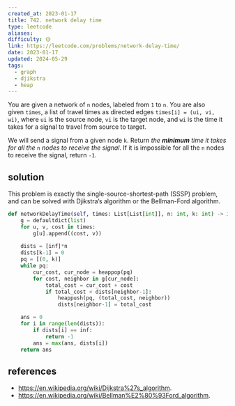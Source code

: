 ```yaml
---
created_at: 2023-01-17
title: 742. network delay time
type: leetcode
aliases: 
difficulty: 🟡
link: https://leetcode.com/problems/network-delay-time/
date: 2023-01-17
updated: 2024-05-29
tags:
  - graph
  - djikstra
  - heap
---
```


You are given a network of `n` nodes, labeled from `1` to `n`. You are also given `times`, a list of travel times as directed edges `times[i] = (ui, vi, wi)`, where `ui` is the source node, `vi` is the target node, and `wi` is the time it takes for a signal to travel from source to target.

We will send a signal from a given node `k`. Return _the **minimum** time it takes for all the_ `n` _nodes to receive the signal_. If it is impossible for all the `n` nodes to receive the signal, return `-1`.

## solution

This problem is exactly the single-source-shortest-path (SSSP) problem, and can be solved with Djikstra’s algorithm or the Bellman-Ford algorithm.

```python
def networkDelayTime(self, times: List[List[int]], n: int, k: int) -> int:
	g = defaultdict(list)
	for u, v, cost in times:
		g[u].append((cost, v))
	  
	dists = [inf]*n
	dists[k-1] = 0
	pq = [(0, k)]
	while pq:
		cur_cost, cur_node = heappop(pq)
		for cost, neighbor in g[cur_node]:
			total_cost = cur_cost + cost
			if total_cost < dists[neighbor-1]:
				heappush(pq, (total_cost, neighbor))
				dists[neighbor-1] = total_cost

	ans = 0
	for i in range(len(dists)):
		if dists[i] == inf:
			return -1
		ans = max(ans, dists[i])
	return ans
```

## references

- https://en.wikipedia.org/wiki/Dijkstra%27s_algorithm.
- https://en.wikipedia.org/wiki/Bellman%E2%80%93Ford_algorithm.
